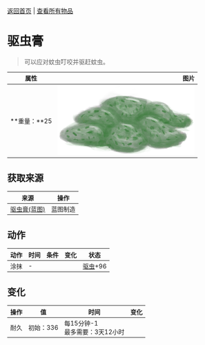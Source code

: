 [返回首页](index.md)   |  [查看所有物品](object.md)
# 驱虫膏  
> 可以应对蚊虫叮咬并驱赶蚊虫。  
  
  属性  |   图片   
 ----  |  ----:   
 **重量：**25  |  ![](Sprite/BugRepellant.png)   
  
## 获取来源  
来源  |  操作  
----  |  ----  
[驱虫膏(蓝图)](Bp_BugRepellent.md)  |  蓝图制造  
## 动作  
动作  |  时间  |  条件  |  变化  |  状态  
----  |  ----  |  ----  |  ----  |  ----  
涂抹  |  -  |    |    |  [驱虫](BugRepellentApplied.md)+96  
## 变化  
操作  |  值  |  时间  |  变化  
----  |  ----  |  ----  |  ----  
耐久  |  初始：336  |  每15分钟-1<br>最多需要：3天12小时  |    
